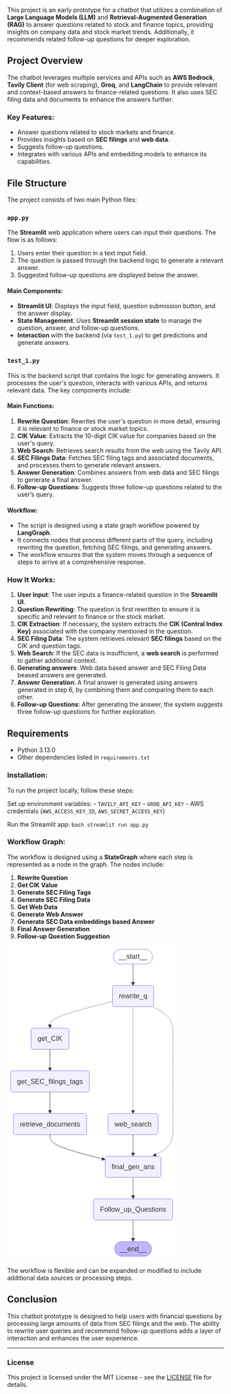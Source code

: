 This project is an early prototype for a chatbot that utilizes a combination of **Large Language Models (LLM)** and **Retrieval-Augmented Generation (RAG)** to answer questions related to stock and finance topics, providing insights on company data and stock market trends. Additionally, it recommends related follow-up questions for deeper exploration.

## Project Overview

The chatbot leverages multiple services and APIs such as **AWS Bedrock**, **Tavily Client** (for web scraping), **Groq**, and **LangChain** to provide relevant and context-based answers to finance-related questions. It also uses SEC filing data and documents to enhance the answers further.

### Key Features:
- Answer questions related to stock markets and finance.
- Provides insights based on **SEC filings** and **web data**.
- Suggests follow-up questions.
- Integrates with various APIs and embedding models to enhance its capabilities.

## File Structure

The project consists of two main Python files:

### `app.py`

The **Streamlit** web application where users can input their questions. The flow is as follows:
1. Users enter their question in a text input field.
2. The question is passed through the backend logic to generate a relevant answer.
3. Suggested follow-up questions are displayed below the answer.

#### Main Components:
- **Streamlit UI**: Displays the input field, question submission button, and the answer display.
- **State Management**: Uses **Streamlit session state** to manage the question, answer, and follow-up questions.
- **Interaction** with the backend (via `test_1.py`) to get predictions and generate answers.

### `test_1.py`

This is the backend script that contains the logic for generating answers. It processes the user's question, interacts with various APIs, and returns relevant data. The key components include:

#### Main Functions:
1. **Rewrite Question**: Rewrites the user's question in more detail, ensuring it is relevant to finance or stock market topics.
2. **CIK Value**: Extracts the 10-digit CIK value for companies based on the user's query.
3. **Web Search**: Retrieves search results from the web using the Tavily API.
4. **SEC Filings Data**: Fetches SEC filing tags and associated documents, and processes them to generate relevant answers.
5. **Answer Generation**: Combines answers from web data and SEC filings to generate a final answer.
6. **Follow-up Questions**: Suggests three follow-up questions related to the user’s query.

#### Workflow:
- The script is designed using a state graph workflow powered by **LangGraph**.
- It connects nodes that process different parts of the query, including rewriting the question, fetching SEC filings, and generating answers.
- The workflow ensures that the system moves through a sequence of steps to arrive at a comprehensive response.

### How It Works:

1. **User Input**: The user inputs a finance-related question in the **Streamlit UI**.
2. **Question Rewriting**: The question is first rewritten to ensure it is specific and relevant to finance or the stock market.
3. **CIK Extraction**: If necessary, the system extracts the **CIK (Central Index Key)** associated with the company mentioned in the question.
4. **SEC Filing Data**: The system retrieves relevant **SEC filings** based on the CIK and question tags.
5. **Web Search**: If the SEC data is insufficient, a **web search** is performed to gather additional context.
6. **Generating answers**: Web data based answer and SEC Filing Data beased answers are generated.
7. **Answer Generation**: A final answer is generated using answers generated in step 6, by combining them and comparing them to each other.
8. **Follow-up Questions**: After generating the answer, the system suggests three follow-up questions for further exploration.

## Requirements

- Python 3.13.0
- Other dependencies listed in `requirements.txt`

### Installation:

To run the project locally, follow these steps:

Set up environment variables:
    - `TAVILY_API_KEY`
    - `GROQ_API_KEY`
    - AWS credentials (`AWS_ACCESS_KEY_ID`, `AWS_SECRET_ACCESS_KEY`)

Run the Streamlit app:
    ```bash
    streamlit run app.py
    ```

### Workflow Graph:

The workflow is designed using a **StateGraph** where each step is represented as a node in the graph. The nodes include:
1. **Rewrite Question**
2. **Get CIK Value**
3. **Generate SEC Filing Tags**
4. **Generate SEC Filing Data**
5. **Get Web Data**
6. **Generate Web Answer**
7. **Generate SEC Data embeddings based Answer**
8. **Final Answer Generation**
9. **Follow-up Question Suggestion**

![Workflow](flow.png)

The workflow is flexible and can be expanded or modified to include additional data sources or processing steps.

## Conclusion

This chatbot prototype is designed to help users with financial questions by processing large amounts of data from SEC filings and the web. The ability to rewrite user queries and recommend follow-up questions adds a layer of interaction and enhances the user experience.


---

### License

This project is licensed under the MIT License - see the [LICENSE](LICENSE) file for details.

